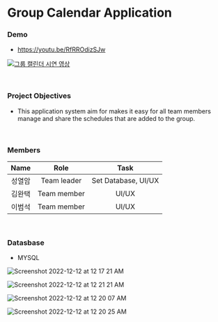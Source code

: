 # Group Calendar Application

### Demo
- https://youtu.be/RfRROdizSJw

[![그룹 캘린더 시연 영상](https://user-images.githubusercontent.com/56868605/207524878-2e1bdf49-e89c-425a-88b4-baf9c0c3e35d.png)](https://youtu.be/RfRROdizSJw)

<br/>

### Project Objectives

- This application system aim for makes it easy for all team members</br>
manage and share the schedules that are added to the group.
<br/>

### Members

| Name | Role | Task |
| :---: | :---: | :---: |
| 성열암 | Team leader | Set Database, UI/UX |
| 김완택 | Team member | UI/UX |
| 이범석 | Team member | UI/UX |

<br/>

### **Datasbase**

- MYSQL

![Screenshot 2022-12-12 at 12 17 21 AM](https://user-images.githubusercontent.com/56868605/206912045-dc21c9ad-c8fb-497a-b447-c7ef0e753d18.png)

![Screenshot 2022-12-12 at 12 21 21 AM](https://user-images.githubusercontent.com/56868605/206912260-ab72abb0-2ca5-4b01-a51d-a02744338596.png)

![Screenshot 2022-12-12 at 12 20 07 AM](https://user-images.githubusercontent.com/56868605/206912197-f81f4a44-7237-45c7-a840-c50cf6d92e42.png)

![Screenshot 2022-12-12 at 12 20 25 AM](https://user-images.githubusercontent.com/56868605/206912216-20106f35-d20e-4631-b8df-64d8e6b6364c.png)
